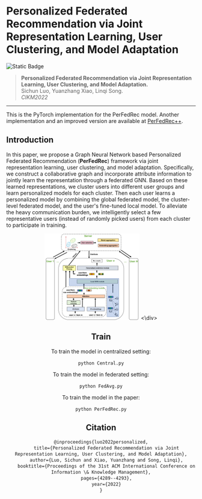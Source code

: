 # Personalized Federated Recommendation via Joint Representation Learning, User Clustering, and Model Adaptation


![Static Badge](https://img.shields.io/badge/Paper-PDF-blue?link=https%3A%2F%2Fdl.acm.org%2Fdoi%2Fabs%2F10.1145%2F3511808.3557668)



> **Personalized Federated Recommendation via Joint Representation Learning, User Clustering, and Model Adaptation.**  
Sichun Luo, Yuanzhang Xiao, Linqi Song.  
*CIKM2022*

---


This is the PyTorch implementation for the PerFedRec model. Another implementation and an improved version are available at [PerFedRec++](https://github.com/sichunluo/PerFedRec-Plus).


## Introduction
In this paper, we propose a Graph Neural Network based Personalized Federated Recommendation (**PerFedRec**) framework via joint representation learning, user clustering, and model adaptation. Specifically, we construct a collaborative graph and incorporate attribute information to jointly learn the representation through a federated GNN. Based on these learned representations, we cluster users into different user groups and learn personalized models for each cluster. Then each user learns a personalized model by combining the global federated model, the cluster-level federated model, and the user's fine-tuned local model. To alleviate the heavy communication burden,  we intelligently select a few representative users (instead of randomly picked users) from each cluster to participate in training.

<div style="text-align:center">
<img src="system.png" alt="Framework" width="50%" height="50%">
<\div>

## Train


To train the model in centralized setting:
```
python Central.py
```
To train the model in federated setting:
```
python FedAvg.py
```
To train the model in the paper:
```
python PerFedRec.py
```

## Citation

	@inproceedings{luo2022personalized,
        title={Personalized Federated Recommendation via Joint Representation Learning, User Clustering, and Model Adaptation},
        author={Luo, Sichun and Xiao, Yuanzhang and Song, Linqi},
        booktitle={Proceedings of the 31st ACM International Conference on Information \& Knowledge Management},
        pages={4289--4293},
        year={2022}
    }
    


